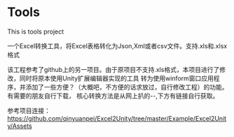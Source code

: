 # Tools
This is tools project

一个Excel转换工具，将Excel表格转化为Json,Xml或者csv文件。支持.xls和.xlsx格式


该工程参考了github上的另一项目。由于原项目不支持.xls格式，本项目进行了修改，同时将原本使用Unity扩展编辑器实现的工具
转为使用winform窗口应用程序，并添加了一些方便？（大概吧，不方便的话求放过，自行修改工程）的功能。有需要的朋友自行下载，
核心转换方法是从网上扒的--,下方有链接自行获取。


参考项目连接：
https://github.com/qinyuanpei/Excel2Unity/tree/master/Example/Excel2Unity/Assets
